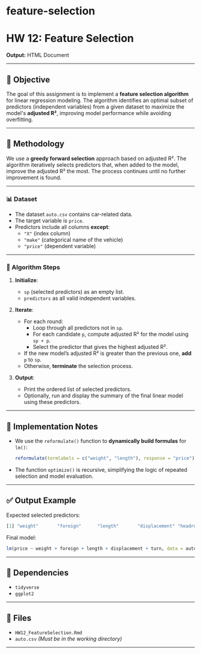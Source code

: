# feature-selection

# HW 12: Feature Selection  
**Output:** HTML Document  

---

## 📘 Objective

The goal of this assignment is to implement a **feature selection algorithm** for linear regression modeling. The algorithm identifies an optimal subset of predictors (independent variables) from a given dataset to maximize the model's **adjusted R²**, improving model performance while avoiding overfitting.

---

## 🧠 Methodology

We use a **greedy forward selection** approach based on adjusted R². The algorithm iteratively selects predictors that, when added to the model, improve the adjusted R² the most. The process continues until no further improvement is found.

---

### 📊 Dataset

- The dataset `auto.csv` contains car-related data.
- The target variable is `price`.
- Predictors include all columns **except**:  
  - `"X"` (index column)  
  - `"make"` (categorical name of the vehicle)  
  - `"price"` (dependent variable)

---

### 🚀 Algorithm Steps

1. **Initialize**:
   - `sp` (selected predictors) as an empty list.
   - `predictors` as all valid independent variables.

2. **Iterate**:
   - For each round:
     - Loop through all predictors not in `sp`.
     - For each candidate `p`, compute adjusted R² for the model using `sp + p`.
     - Select the predictor that gives the highest adjusted R².
   - If the new model’s adjusted R² is greater than the previous one, **add** `p` to `sp`.
   - Otherwise, **terminate** the selection process.

3. **Output**:
   - Print the ordered list of selected predictors.
   - Optionally, run and display the summary of the final linear model using these predictors.

---

## 🧪 Implementation Notes

- We use the `reformulate()` function to **dynamically build formulas** for `lm()`:
  ```r
  reformulate(termlabels = c("weight", "length"), response = "price")
  ```
- The function `optimize()` is recursive, simplifying the logic of repeated selection and model evaluation.

---

## ✅ Output Example

Expected selected predictors:
```r
[1] "weight"       "foreign"      "length"       "displacement" "headroom"     "turn"
```

Final model:
```r
lm(price ~ weight + foreign + length + displacement + turn, data = auto)
```

---

## 🧩 Dependencies

- `tidyverse`
- `ggplot2`

---

## 📎 Files

- `HW12_FeatureSelection.Rmd`
- `auto.csv` *(Must be in the working directory)*

---
